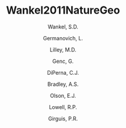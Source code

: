 ---
title: Wankel2011NatureGeo
author: 
	- Wankel, S.D. 
	- Germanovich, L. 
	- Lilley, M.D. 
	- Genc, G. 
	- DiPerna, C.J. 
	- Bradley, A.S. 
	- Olson, E.J. 
	- Lowell, R.P. 
	- Girguis, P.R. 
pubtitle:  "Influence of subsurface biosphere on geochemical fluxes from diffuse hydrothermal fluids" 
journal: Nature Geoscience 
volume: 4 
pages: 461-468 
year: 2011
category: publication
---